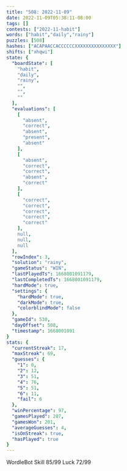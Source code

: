 ```yaml
---
title: "508: 2022-11-09"
date: 2022-11-09T05:38:11-08:00
tags: []
contests: ["2022-11-habit"]
words: ["habit","daily","rainy"]
puzzles: [508]
hashes: ["ACAPAACCACCCCCCXXXXXXXXXXXXXXX"]
shifts: ["xhqwi"]
state: {
  "boardState": [
    "habit",
    "daily",
    "rainy",
    "",
    "",
    ""
  ],
  "evaluations": [
    [
      "absent",
      "correct",
      "absent",
      "present",
      "absent"
    ],
    [
      "absent",
      "correct",
      "correct",
      "absent",
      "correct"
    ],
    [
      "correct",
      "correct",
      "correct",
      "correct",
      "correct"
    ],
    null,
    null,
    null
  ],
  "rowIndex": 3,
  "solution": "rainy",
  "gameStatus": "WIN",
  "lastPlayedTs": 1668001091179,
  "lastCompletedTs": 1668001091179,
  "hardMode": true,
  "settings": {
    "hardMode": true,
    "darkMode": true,
    "colorblindMode": false
  },
  "gameId": 530,
  "dayOffset": 508,
  "timestamp": 1668001091
}
stats: {
  "currentStreak": 17,
  "maxStreak": 69,
  "guesses": {
    "1": 0,
    "2": 12,
    "3": 51,
    "4": 76,
    "5": 51,
    "6": 11,
    "fail": 6
  },
  "winPercentage": 97,
  "gamesPlayed": 207,
  "gamesWon": 201,
  "averageGuesses": 4,
  "isOnStreak": true,
  "hasPlayed": true
}
---
```

<!-- more -->
WordleBot
Skill 85/99
Luck 72/99
